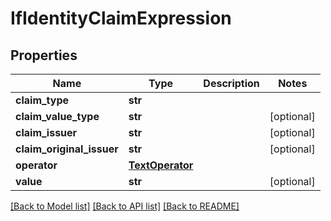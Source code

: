 # IfIdentityClaimExpression


## Properties
Name | Type | Description | Notes
------------ | ------------- | ------------- | -------------
**claim_type** | **str** |  | 
**claim_value_type** | **str** |  | [optional] 
**claim_issuer** | **str** |  | [optional] 
**claim_original_issuer** | **str** |  | [optional] 
**operator** | [**TextOperator**](TextOperator.md) |  | 
**value** | **str** |  | [optional] 

[[Back to Model list]](../README.md#documentation-for-models) [[Back to API list]](../README.md#documentation-for-api-endpoints) [[Back to README]](../README.md)


